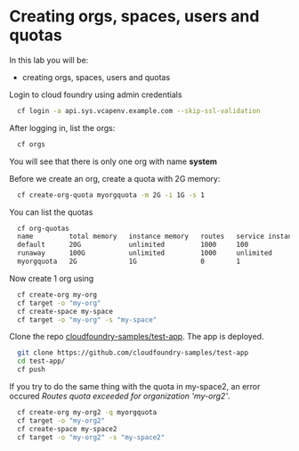 # Creating orgs, spaces, users and quotas

In this lab you will be:

- creating orgs, spaces, users and quotas

Login to cloud foundry using admin credentials

```bash
  cf login -a api.sys.vcapenv.example.com --skip-ssl-validation
```

After logging in, list the orgs:

```bash
  cf orgs
```

You will see that there is only one org with name **system**

Before we create an org, create a quota with 2G memory:

```bash
  cf create-org-quota myorgquota -m 2G -i 1G -s 1
```

You can list the quotas

```bash
  cf org-quotas
  name         total memory   instance memory   routes   service instances   paid service plans   app instances   route ports   log volume per second
  default      20G            unlimited         1000     100                 allowed              unlimited       0             unlimited
  runaway      100G           unlimited         1000     unlimited           allowed              unlimited       0             unlimited
  myorgquota   2G             1G                0        1                   disallowed           unlimited       0             unlimited  
```

Now create 1 org using

```bash
  cf create-org my-org
  cf target -o "my-org"
  cf create-space my-space
  cf target -o "my-org" -s "my-space"
```

Clone the repo [cloudfoundry-samples/test-app](https://github.com/cloudfoundry-samples/test-app). The app is deployed.

```bash
  git clone https://github.com/cloudfoundry-samples/test-app
  cd test-app/
  cf push
```

If you try to do the same thing with the quota in my-space2, an error occured *Routes quota exceeded for organization 'my-org2'*.

```bash
  cf create-org my-org2 -q myorgquota
  cf target -o "my-org2"
  cf create-space my-space2
  cf target -o "my-org2" -s "my-space2"
```
